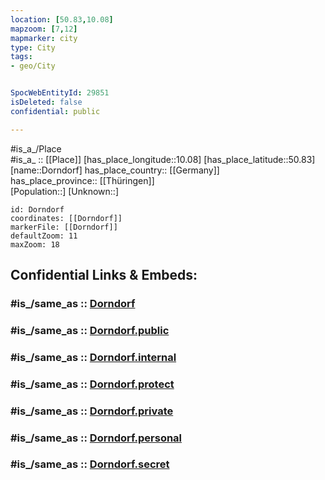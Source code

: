 ```yaml
---
location: [50.83,10.08] 
mapzoom: [7,12] 
mapmarker: city 
type: City
tags:
- geo/City


SpocWebEntityId: 29851
isDeleted: false
confidential: public

---
```

#is_a_/Place  
#is_a_ :: [[Place]] 
[has_place_longitude::10.08] 
[has_place_latitude::50.83] 
[name::Dorndorf] 
has_place_country:: [[Germany]]  
has_place_province:: [[Thüringen]]  
[Population::] 
[Unknown::] 


```leaflet
id: Dorndorf
coordinates: [[Dorndorf]] 
markerFile: [[Dorndorf]] 
defaultZoom: 11 
maxZoom: 18
```


## Confidential Links & Embeds: 

### #is_/same_as :: [Dorndorf](/_Standards/Earth/Continent/Europe/Europe~Central/Germany/Germany~East/Thüringen/counties~TH/Wartburgkreis/cities~Wartburgkreis/Krayenberggemeinde/City/Dorndorf.md) 

### #is_/same_as :: [Dorndorf.public](/_public/Earth/Continent/Europe/Europe~Central/Germany/Germany~East/Thüringen/counties~TH/Wartburgkreis/cities~Wartburgkreis/Krayenberggemeinde/City/Dorndorf.public.md) 

### #is_/same_as :: [Dorndorf.internal](/_internal/Earth/Continent/Europe/Europe~Central/Germany/Germany~East/Thüringen/counties~TH/Wartburgkreis/cities~Wartburgkreis/Krayenberggemeinde/City/Dorndorf.internal.md) 

### #is_/same_as :: [Dorndorf.protect](/_protect/Earth/Continent/Europe/Europe~Central/Germany/Germany~East/Thüringen/counties~TH/Wartburgkreis/cities~Wartburgkreis/Krayenberggemeinde/City/Dorndorf.protect.md) 

### #is_/same_as :: [Dorndorf.private](/_private/Earth/Continent/Europe/Europe~Central/Germany/Germany~East/Thüringen/counties~TH/Wartburgkreis/cities~Wartburgkreis/Krayenberggemeinde/City/Dorndorf.private.md) 

### #is_/same_as :: [Dorndorf.personal](/_personal/Earth/Continent/Europe/Europe~Central/Germany/Germany~East/Thüringen/counties~TH/Wartburgkreis/cities~Wartburgkreis/Krayenberggemeinde/City/Dorndorf.personal.md) 

### #is_/same_as :: [Dorndorf.secret](/_secret/Earth/Continent/Europe/Europe~Central/Germany/Germany~East/Thüringen/counties~TH/Wartburgkreis/cities~Wartburgkreis/Krayenberggemeinde/City/Dorndorf.secret.md)

